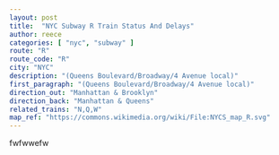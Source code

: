 ```yaml
---
layout: post
title:  "NYC Subway R Train Status And Delays"
author: reece
categories: [ "nyc", "subway" ]
route: "R"
route_code: "R"
city: "NYC"
description: "(Queens Boulevard/Broadway/4 Avenue local)"
first_paragraph: "(Queens Boulevard/Broadway/4 Avenue local)"
direction_out: "Manhattan & Brooklyn"
direction_back: "Manhattan & Queens"
related_trains: "N,Q,W"
map_ref: "https://commons.wikimedia.org/wiki/File:NYCS_map_R.svg"
---
```


fwfwwefw

